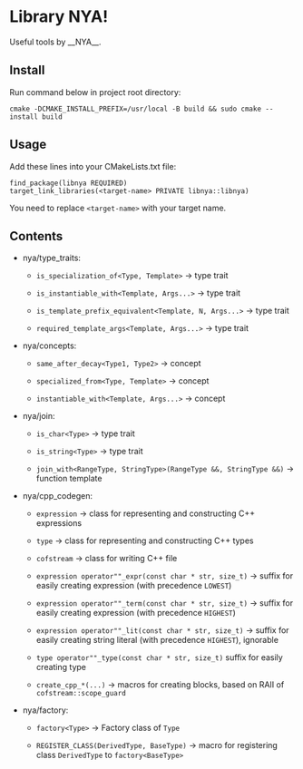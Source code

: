 # Library NYA!

Useful tools by \_\_NYA\_\_.

## Install

Run command below in project root directory:

```
cmake -DCMAKE_INSTALL_PREFIX=/usr/local -B build && sudo cmake --install build
```

## Usage

Add these lines into your CMakeLists.txt file:

```
find_package(libnya REQUIRED)
target_link_libraries(<target-name> PRIVATE libnya::libnya)
```

You need to replace `<target-name>` with your target name.

## Contents

-   nya/type_traits:

    -   `is_specialization_of<Type, Template>` -> type trait

    -   `is_instantiable_with<Template, Args...>` -> type trait

    -   `is_template_prefix_equivalent<Template, N, Args...>` -> type trait

    -   `required_template_args<Template, Args...>` -> type trait

-   nya/concepts:

    -   `same_after_decay<Type1, Type2>` -> concept

    -   `specialized_from<Type, Template>` -> concept

    -   `instantiable_with<Template, Args...>` -> concept

-   nya/join:

    -   `is_char<Type>` -> type trait
    
    -   `is_string<Type>` -> type trait

    -   `join_with<RangeType, StringType>(RangeType &&, StringType &&)` -> function template

-   nya/cpp_codegen:

    -   `expression` -> class for representing and constructing C++ expressions

    -   `type` -> class for representing and constructing C++ types

    -   `cofstream` -> class for writing C++ file

    -   `expression operator""_expr(const char * str, size_t)` -> suffix for easily creating expression (with precedence `LOWEST`)

    -   `expression operator""_term(const char * str, size_t)` -> suffix for easily creating expression (with precedence `HIGHEST`)

    -   `expression operator""_lit(const char * str, size_t)` -> suffix for easily creating string literal (with precedence `HIGHEST`), ignorable

    -   `type operator""_type(const char * str, size_t)` suffix for easily creating type

    -   `create_cpp_*(...)` -> macros for creating blocks, based on RAII of `cofstream::scope_guard`

-   nya/factory:

    -   `factory<Type>` -> Factory class of `Type`

    -   `REGISTER_CLASS(DerivedType, BaseType)` -> macro for registering class `DerivedType` to `factory<BaseType>`